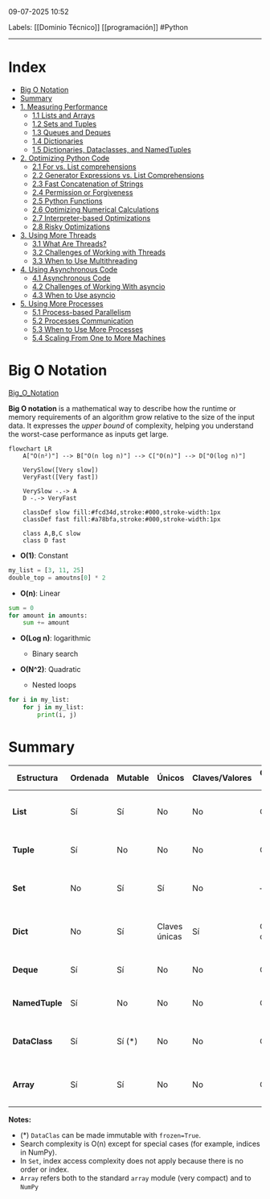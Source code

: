 09-07-2025 10:52

Labels:  [[Dominio Técnico]] [[programación]] #Python 

---
# Index

- [Big O Notation](#big-o-notation)
- [Summary](#summary)
- [1. Measuring Performance](1-measuring-performance.md)
	- [1.1 Lists and Arrays](1-measuring-performance.md#11-lists-and-arrays)
	- [1.2 Sets and Tuples](1-measuring-performance.md#12-sets-and-tuples)
	- [1.3 Queues and Deques](1-measuring-performance.md#13-queues-and-deques)
	- [1.4 Dictionaries](1-measuring-performance.md#14-dictionaries)
	- [1.5 Dictionaries, Dataclasses, and NamedTuples](1-measuring-performance.md#15-dictionaries-dataclasses-and-namedtuples)
- [2. Optimizing Python Code](2-optimizing-python-code.md)
	- [2.1 For vs. List comprehensions](2-optimizing-python-code.md#21-for-vs-list-comprehensions)
	- [2.2 Generator Expressions vs. List Comprehensions](2-optimizing-python-code.md#22-generator-expressions-vs-list-comprehensions)
	- [2.3 Fast Concatenation of Strings](2-optimizing-python-code.md#23-fast-concatenation-of-strings)
	- [2.4 Permission or Forgiveness](2-optimizing-python-code.md#24-permission-or-forgiveness)
	- [2.5 Python Functions](2-optimizing-python-code.md#25-python-functions)
	- [2.6 Optimizing Numerical Calculations](2-optimizing-python-code.md#26-optmizing-numerical-calculations)
	- [2.7 Interpreter-based Optimizations](2-optimizing-python-code.md#27-interpreter-based-optimizations)
	- [2.8 Risky Optimizations](2-optimizing-python-code.md#28-risky-optimizations)
- [3. Using More Threads](3-using-more-threads.md)
	- [3.1 What Are Threads?](3-using-more-threads.md#31-what-are-threads)
	- [3.2 Challenges of Working with Threads](3-using-more-threads.md#32-challenges-of-working-with-threads)
	- [3.3 When to Use Multithreading](3-using-more-threads.md#33-when-to-use-multithreading)
- [4. Using Asynchronous Code](4-using-asynchronous-code.md)
	- [4.1 Asynchronous Code](4-using-asynchronous-code.md#41-asynchronous-code)
	- [4.2 Challenges of Working With asyncio](4-using-asynchronous-code.md#42-challenges-of-working-with-asycio)
	- [4.3 When to Use asyncio](4-using-asynchronous-code.md#43-when-to-use-asyncio)
- [5. Using More Processes](5-using-more-processes.md)
	- [5.1 Process-based Parallelism](5-using-more-processes.md#51-process-based-parallelism)
	- [5.2 Processes Communication](5-using-more-processes.md#52-processes-communication)
	- [5.3 When to Use More Processes](5-using-more-processes.md#53-when-to-use-more-processes)
	- [5.4 Scaling From One to More Machines](5-using-more-processes.md#54-scaling-fron-one-to-more-machines)


# Big O Notation

[Big_O_Notation](https://en.wikipedia.org/wiki/Big_O_notation)

**Big O notation** is a mathematical way to describe how the runtime or memory requirements of an algorithm grow relative to the size of the input data. It expresses the _upper bound_ of complexity, helping you understand the worst-case performance as inputs get large.


```mermaid
flowchart LR
    A["O(n²)"] --> B["O(n log n)"] --> C["O(n)"] --> D["O(log n)"]

    VerySlow([Very slow])
    VeryFast([Very fast])

    VerySlow -.-> A
    D -.-> VeryFast

    classDef slow fill:#fcd34d,stroke:#000,stroke-width:1px
    classDef fast fill:#a78bfa,stroke:#000,stroke-width:1px

    class A,B,C slow
    class D fast
```

- **O(1)**: Constant

```python
my_list = [3, 11, 25]
double_top = amoutns[0] * 2
```

- **O(n)**: Linear

```python
sum = 0
for amount in amounts:
	sum += amount
```

- **O(Log n)**: logarithmic
	- Binary search

- **O(N^2)**: Quadratic
	- Nested loops

```python
for i in my_list:
    for j in my_list:
        print(i, j)
```

# Summary

| **Estructura** | **Ordenada** | **Mutable** | **Únicos**    | **Claves/Valores** | **Complejidad Acceso** | **Complejidad Búsqueda** | **Memoria** | **Notas destacadas**                            |
| -------------- | ------------ | ----------- | ------------- | ------------------ | ---------------------- | ------------------------ | ----------- | ----------------------------------------------- |
| **List**       | Sí           | Sí          | No            | No                 | O(1)                   | O(n)                     | Alta        | Flexible, operaciones de append rápidas         |
| **Tuple**      | Sí           | No          | No            | No                 | O(1)                   | O(n)                     | Baja        | Inmutable, muy eficiente en memoria             |
| **Set**        | No           | Sí          | Sí            | No                 | –                      | O(1)                     | Media       | Miembros únicos, búsqueda ultra rápida          |
| **Dict**       | No           | Sí          | Claves únicas | Sí                 | O(1) (por clave)       | O(1) (por clave)         | Media       | Claves hashables, muy usado en Python           |
| **Deque**      | Sí           | Sí          | No            | No                 | O(1)                   | O(n)                     | Media       | Acceso rápido en ambos extremos                 |
| **NamedTuple** | Sí           | No          | No            | No                 | O(1)                   | O(n)                     | Muy baja    | Campos por nombre, inmutable                    |
| **DataClass**  | Sí           | Sí (*)      | No            | No                 | O(1)                   | O(n)                     | Media       | Campos con tipos, opcionalmente inmutable       |
| **Array**      | Sí           | Sí          | No            | No                 | O(1)                   | O(n)                     | Baja        | `array` módulo o NumPy, optimizado para números |

**Notes:**
- (\*) `DataClas` can be made immutable with `frozen=True`.
- Search complexity is O(n) except for special cases (for example, indices in NumPy).
- In `Set`, index access complexity does not apply because there is no order or index.
- `Array` refers both to the standard `array` module (very compact) and to `NumPy`







